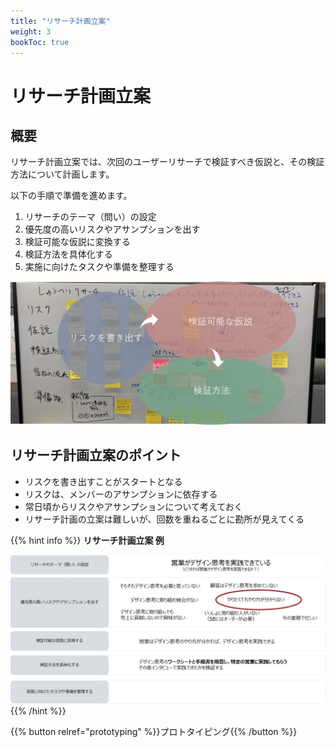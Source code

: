 ```yaml
---
title: "リサーチ計画立案"
weight: 3
bookToc: true
---
```


# リサーチ計画立案

## 概要

リサーチ計画立案では、次回のユーザーリサーチで検証すべき仮説と、その検証方法について計画します。

以下の手順で準備を進めます。
1. リサーチのテーマ（問い）の設定
1. 優先度の高いリスクやアサンプションを出す
1. 検証可能な仮説に変換する
1. 検証方法を具体化する
1. 実施に向けたタスクや準備を整理する

![research planning](research_planning1.jpg)

## リサーチ計画立案のポイント

- リスクを書き出すことがスタートとなる
- リスクは、メンバーのアサンプションに依存する
- 常日頃からリスクやアサンプションについて考えておく
- リサーチ計画の立案は難しいが、回数を重ねるごとに勘所が見えてくる

{{% hint info %}}
**リサーチ計画立案 例**

![research planning example](research_planning_example1.jpg)
{{% /hint %}}

{{% button relref="prototyping" %}}プロトタイピング{{% /button %}}
